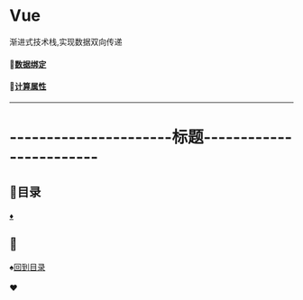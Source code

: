 # Vue
渐进式技术栈,实现数据双向传递

#### :meat_on_bone:<a href="数据绑定.md">数据绑定</a>
#### :meat_on_bone:<a href="计算属性.md">计算属性</a>
---------------------------------
# ----------------------标题------------------------
<p id="title"></p>

## :fish_cake:目录
#### <a href="#">:diamonds:</a>
<p id="p1"></p>

## :egg:
:spades:<a href="#title">回到目录</a><br>
#### :hearts:
